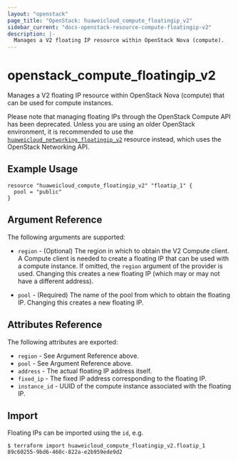 ```yaml
---
layout: "openstack"
page_title: "OpenStack: huaweicloud_compute_floatingip_v2"
sidebar_current: "docs-openstack-resource-compute-floatingip-v2"
description: |-
  Manages a V2 floating IP resource within OpenStack Nova (compute).
---
```


# openstack\_compute\_floatingip_v2

Manages a V2 floating IP resource within OpenStack Nova (compute)
that can be used for compute instances.

Please note that managing floating IPs through the OpenStack Compute API has
been deprecated. Unless you are using an older OpenStack environment, it is
recommended to use the [`huaweicloud_networking_floatingip_v2`](networking_floatingip_v2.html)
resource instead, which uses the OpenStack Networking API.

## Example Usage

```hcl
resource "huaweicloud_compute_floatingip_v2" "floatip_1" {
  pool = "public"
}
```

## Argument Reference

The following arguments are supported:

* `region` - (Optional) The region in which to obtain the V2 Compute client.
    A Compute client is needed to create a floating IP that can be used with
    a compute instance. If omitted, the `region` argument of the provider
    is used. Changing this creates a new floating IP (which may or may not
    have a different address).

* `pool` - (Required) The name of the pool from which to obtain the floating
    IP. Changing this creates a new floating IP.

## Attributes Reference

The following attributes are exported:

* `region` - See Argument Reference above.
* `pool` - See Argument Reference above.
* `address` - The actual floating IP address itself.
* `fixed_ip` - The fixed IP address corresponding to the floating IP.
* `instance_id` - UUID of the compute instance associated with the floating IP.

## Import

Floating IPs can be imported using the `id`, e.g.

```
$ terraform import huaweicloud_compute_floatingip_v2.floatip_1 89c60255-9bd6-460c-822a-e2b959ede9d2
```

